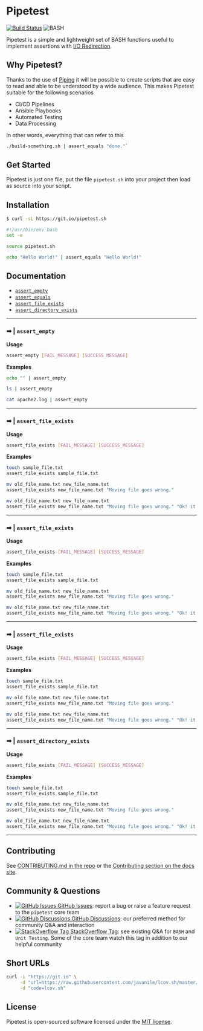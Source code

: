 # Pipetest

[![Build Status](https://travis-ci.com/javanile/pipetest.svg?branch=main)](https://travis-ci.com/javanile/pipetest)
![BASH](https://img.shields.io/badge/BASH-4%20%7C%205-lightgrey)

Pipetest is a simple and lightweight set of BASH functions useful 
to implement assertions with [I/O Redirection](https://tldp.org/LDP/abs/html/io-redirection.html). 

## Why Pipetest?

Thanks to the use of [Piping](https://en.wikipedia.org/wiki/Pipeline_(Unix)) it will be possible to create scripts 
that are easy to read and able to be understood by a wide audience. 
This makes Pipetest suitable for the following scenarios

- CI/CD Pipelines
- Ansible Playbooks
- Automated Testing
- Data Processing

In other words, everything that can refer to this

```bash
./build-something.sh | assert_equals "done."`
```

## Get Started

Pipetest is just one file, put the file `pipetest.sh` into your project then load as source into your script.

## Installation

```bash
$ curl -sL https://git.io/pipetest.sh
```

```bash
#!/usr/bin/env bash
set -e

source pipetest.sh

echo "Hello World!" | assert_equals "Hello World!"
```

## Documentation 

- [`assert_empty`](#assert_empty)
- [`assert_equals`](#assert_equals)
- [`assert_file_exists`](#assert_file_exists)
- [`assert_directory_exists`](#assert_directory_exists)

<hr/>

### ➡ | `assert_empty`

**Usage**

```bash
assert_empty [FAIL_MESSAGE] [SUCCESS_MESSAGE]
```

**Examples**

```bash
echo "" | assert_empty
```

```bash
ls | assert_empty
```

```bash
cat apache2.log | assert_empty
```

<hr/>

### ➡ | `assert_file_exists`

**Usage**

```bash
assert_file_exists [FAIL_MESSAGE] [SUCCESS_MESSAGE]
```

**Examples**

```bash
touch sample_file.txt
assert_file_exists sample_file.txt
```

```bash
mv old_file_name.txt new_file_name.txt
assert_file_exists new_file_name.txt "Moving file goes wrong."
```

```bash
mv old_file_name.txt new_file_name.txt
assert_file_exists new_file_name.txt "Moving file goes wrong." "Ok! it working."
```

<hr/>

### ➡ | `assert_file_exists`

**Usage**

```bash
assert_file_exists [FAIL_MESSAGE] [SUCCESS_MESSAGE]
```

**Examples**

```bash
touch sample_file.txt
assert_file_exists sample_file.txt
```

```bash
mv old_file_name.txt new_file_name.txt
assert_file_exists new_file_name.txt "Moving file goes wrong."
```

```bash
mv old_file_name.txt new_file_name.txt
assert_file_exists new_file_name.txt "Moving file goes wrong." "Ok! it working."
```

<hr/>

### ➡ | `assert_file_exists`

**Usage**

```bash
assert_file_exists [FAIL_MESSAGE] [SUCCESS_MESSAGE]
```

**Examples**

```bash
touch sample_file.txt
assert_file_exists sample_file.txt
```

```bash
mv old_file_name.txt new_file_name.txt
assert_file_exists new_file_name.txt "Moving file goes wrong."
```

```bash
mv old_file_name.txt new_file_name.txt
assert_file_exists new_file_name.txt "Moving file goes wrong." "Ok! it working."
```

<hr/>

### ➡ | `assert_directory_exists`

**Usage**

```bash
assert_file_exists [FAIL_MESSAGE] [SUCCESS_MESSAGE]
```

**Examples**

```bash
touch sample_file.txt
assert_file_exists sample_file.txt
```

```bash
mv old_file_name.txt new_file_name.txt
assert_file_exists new_file_name.txt "Moving file goes wrong."
```

```bash
mv old_file_name.txt new_file_name.txt
assert_file_exists new_file_name.txt "Moving file goes wrong." "Ok! it working."
```

<hr/>

## Contributing

See [CONTRIBUTING.md in the repo](https://github.com/asdf-vm/asdf/blob/master/CONTRIBUTING.md) or the [Contributing section on the docs site](http://asdf-vm.github.io/asdf/#/contributing-core-asdf).

## Community & Questions

- [![GitHub Issues](https://icongr.am/simple/github.svg?color=808080&size=16) GitHub Issues](https://github.com/javanile/pipetest/issues): report a bug or raise a feature request to the `pipetest` core team
- [![GitHub Discussions](https://icongr.am/simple/github.svg?color=808080&size=16) GitHub Discussions](https://github.com/javanile/pipetest/discussions): our preferred method for community Q&A and interaction
- [![StackOverflow Tag](https://icongr.am/fontawesome/stack-overflow.svg?size=16&color=808080) StackOverflow Tag](https://stackoverflow.com/questions/tagged/bash+unit-testing): see existing Q&A for `BASH` and `Unit Testing`. Some of the core team watch this tag in addition to our helpful community

## Short URLs

```bash
curl -i "https://git.io" \
     -d "url=https://raw.githubusercontent.com/javanile/lcov.sh/master/lcov.sh" \
     -d "code=lcov.sh"
```

## License

Pipetest is open-sourced software licensed under the [MIT license](LICENSE.md).
